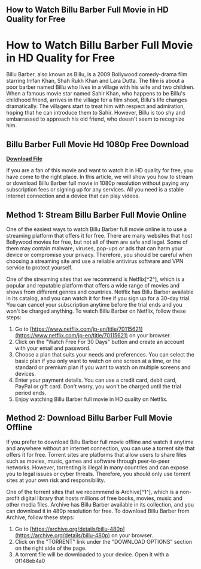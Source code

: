 ## How to Watch Billu Barber Full Movie in HD Quality for Free

  
# How to Watch Billu Barber Full Movie in HD Quality for Free
 
Billu Barber, also known as Billu, is a 2009 Bollywood comedy-drama film starring Irrfan Khan, Shah Rukh Khan and Lara Dutta. The film is about a poor barber named Billu who lives in a village with his wife and two children. When a famous movie star named Sahir Khan, who happens to be Billu's childhood friend, arrives in the village for a film shoot, Billu's life changes dramatically. The villagers start to treat him with respect and admiration, hoping that he can introduce them to Sahir. However, Billu is too shy and embarrassed to approach his old friend, who doesn't seem to recognize him.
 
## Billu Barber Full Movie Hd 1080p Free Download


[**Download File**](https://www.google.com/url?q=https%3A%2F%2Fbytlly.com%2F2tLsGs&sa=D&sntz=1&usg=AOvVaw0pmcwITv_ihkOCoKyHtDIS)

 
If you are a fan of this movie and want to watch it in HD quality for free, you have come to the right place. In this article, we will show you how to stream or download Billu Barber full movie in 1080p resolution without paying any subscription fees or signing up for any services. All you need is a stable internet connection and a device that can play videos.
 
## Method 1: Stream Billu Barber Full Movie Online
 
One of the easiest ways to watch Billu Barber full movie online is to use a streaming platform that offers it for free. There are many websites that host Bollywood movies for free, but not all of them are safe and legal. Some of them may contain malware, viruses, pop-ups or ads that can harm your device or compromise your privacy. Therefore, you should be careful when choosing a streaming site and use a reliable antivirus software and VPN service to protect yourself.
 
One of the streaming sites that we recommend is Netflix[^2^], which is a popular and reputable platform that offers a wide range of movies and shows from different genres and countries. Netflix has Billu Barber available in its catalog, and you can watch it for free if you sign up for a 30-day trial. You can cancel your subscription anytime before the trial ends and you won't be charged anything. To watch Billu Barber on Netflix, follow these steps:
 
1. Go to [https://www.netflix.com/jp-en/title/70115621](https://www.netflix.com/jp-en/title/70115621) on your browser.
2. Click on the "Watch Free For 30 Days" button and create an account with your email and password.
3. Choose a plan that suits your needs and preferences. You can select the basic plan if you only want to watch on one screen at a time, or the standard or premium plan if you want to watch on multiple screens and devices.
4. Enter your payment details. You can use a credit card, debit card, PayPal or gift card. Don't worry, you won't be charged until the trial period ends.
5. Enjoy watching Billu Barber full movie in HD quality on Netflix.

## Method 2: Download Billu Barber Full Movie Offline
 
If you prefer to download Billu Barber full movie offline and watch it anytime and anywhere without an internet connection, you can use a torrent site that offers it for free. Torrent sites are platforms that allow users to share files such as movies, music, games and software through peer-to-peer networks. However, torrenting is illegal in many countries and can expose you to legal issues or cyber threats. Therefore, you should only use torrent sites at your own risk and responsibility.
 
One of the torrent sites that we recommend is Archive[^1^], which is a non-profit digital library that hosts millions of free books, movies, music and other media files. Archive has Billu Barber available in its collection, and you can download it in 480p resolution for free. To download Billu Barber from Archive, follow these steps:

1. Go to [https://archive.org/details/billu-480p](https://archive.org/details/billu-480p) on your browser.
2. Click on the "TORRENT" link under the "DOWNLOAD OPTIONS" section on the right side of the page.
3. A torrent file will be downloaded to your device. Open it with a 0f148eb4a0
